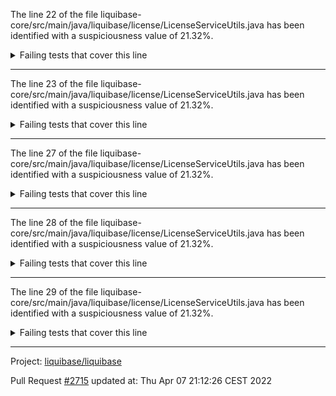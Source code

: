 The line 22 of the file liquibase-core/src/main/java/liquibase/license/LicenseServiceUtils.java has been identified with a suspiciousness value of 21.32%.

<details>
     <summary>Failing tests that cover this line</summary>

- `liquibase.diff.output.changelog.DiffToChangeLogTest#getOrderedOutputTypes_isConsistent`
</details>

***

The line 23 of the file liquibase-core/src/main/java/liquibase/license/LicenseServiceUtils.java has been identified with a suspiciousness value of 21.32%.

<details>
     <summary>Failing tests that cover this line</summary>

- `liquibase.diff.output.changelog.DiffToChangeLogTest#getOrderedOutputTypes_isConsistent`
</details>

***

The line 27 of the file liquibase-core/src/main/java/liquibase/license/LicenseServiceUtils.java has been identified with a suspiciousness value of 21.32%.

<details>
     <summary>Failing tests that cover this line</summary>

- `liquibase.diff.output.changelog.DiffToChangeLogTest#getOrderedOutputTypes_isConsistent`
</details>

***

The line 28 of the file liquibase-core/src/main/java/liquibase/license/LicenseServiceUtils.java has been identified with a suspiciousness value of 21.32%.

<details>
     <summary>Failing tests that cover this line</summary>

- `liquibase.diff.output.changelog.DiffToChangeLogTest#getOrderedOutputTypes_isConsistent`
</details>

***

The line 29 of the file liquibase-core/src/main/java/liquibase/license/LicenseServiceUtils.java has been identified with a suspiciousness value of 21.32%.

<details>
     <summary>Failing tests that cover this line</summary>

- `liquibase.diff.output.changelog.DiffToChangeLogTest#getOrderedOutputTypes_isConsistent`
</details>

***

Project: [liquibase/liquibase](https://github.com/liquibase/liquibase)

Pull Request [#2715](https://github.com/liquibase/liquibase/pull/2715) updated at: Thu Apr 07 21:12:26 CEST 2022